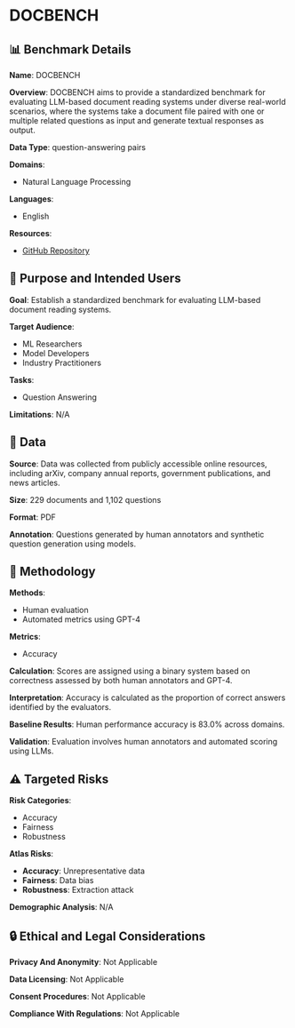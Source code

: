 # DOCBENCH

## 📊 Benchmark Details

**Name**: DOCBENCH

**Overview**: DOCBENCH aims to provide a standardized benchmark for evaluating LLM-based document reading systems under diverse real-world scenarios, where the systems take a document file paired with one or multiple related questions as input and generate textual responses as output.

**Data Type**: question-answering pairs

**Domains**:
- Natural Language Processing

**Languages**:
- English

**Resources**:
- [GitHub Repository](https://github.com/Anni-Zou/DocBench)

## 🎯 Purpose and Intended Users

**Goal**: Establish a standardized benchmark for evaluating LLM-based document reading systems.

**Target Audience**:
- ML Researchers
- Model Developers
- Industry Practitioners

**Tasks**:
- Question Answering

**Limitations**: N/A

## 💾 Data

**Source**: Data was collected from publicly accessible online resources, including arXiv, company annual reports, government publications, and news articles.

**Size**: 229 documents and 1,102 questions

**Format**: PDF

**Annotation**: Questions generated by human annotators and synthetic question generation using models.

## 🔬 Methodology

**Methods**:
- Human evaluation
- Automated metrics using GPT-4

**Metrics**:
- Accuracy

**Calculation**: Scores are assigned using a binary system based on correctness assessed by both human annotators and GPT-4.

**Interpretation**: Accuracy is calculated as the proportion of correct answers identified by the evaluators.

**Baseline Results**: Human performance accuracy is 83.0% across domains.

**Validation**: Evaluation involves human annotators and automated scoring using LLMs.

## ⚠️ Targeted Risks

**Risk Categories**:
- Accuracy
- Fairness
- Robustness

**Atlas Risks**:
- **Accuracy**: Unrepresentative data
- **Fairness**: Data bias
- **Robustness**: Extraction attack

**Demographic Analysis**: N/A

## 🔒 Ethical and Legal Considerations

**Privacy And Anonymity**: Not Applicable

**Data Licensing**: Not Applicable

**Consent Procedures**: Not Applicable

**Compliance With Regulations**: Not Applicable
